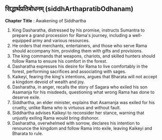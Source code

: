 ## सिद्धार्थप्रतिबोधनम् (siddhArthapratibOdhanam)

**Chapter Title** : Awakening of Siddhartha

1. King Dasharatha, distressed by his promise, instructs Sumantra to prepare a grand procession for Rama's journey, including a well-equipped army and various resources.
2. He orders that merchants, entertainers, and those who serve Rama should accompany him, providing them with gifts and provisions.
3. The king commands that weapons, chariots, and skilled hunters should follow Rama to ensure his comfort in the forest.
4. Dasharatha expresses his desire for Rama to live comfortably in the forest, performing sacrifices and associating with sages.
5. Kaikeyi, fearing the king's intentions, argues that Bharata will not accept a kingdom devoid of wealth and joy.
6. Dasharatha, in anger, recalls the story of Sagara who exiled his son Asamanja for his misdeeds, questioning what wrong Rama has done to deserve exile.
7. Siddhartha, an elder minister, explains that Asamanja was exiled for his cruelty, unlike Rama who is virtuous and without fault.
8. Siddhartha advises Kaikeyi to reconsider her stance, warning that unjustly exiling Rama would bring dishonor.
9. Dasharatha, overwhelmed with sorrow, declares his intention to renounce the kingdom and follow Rama into exile, leaving Kaikeyi and Bharata to rule.

